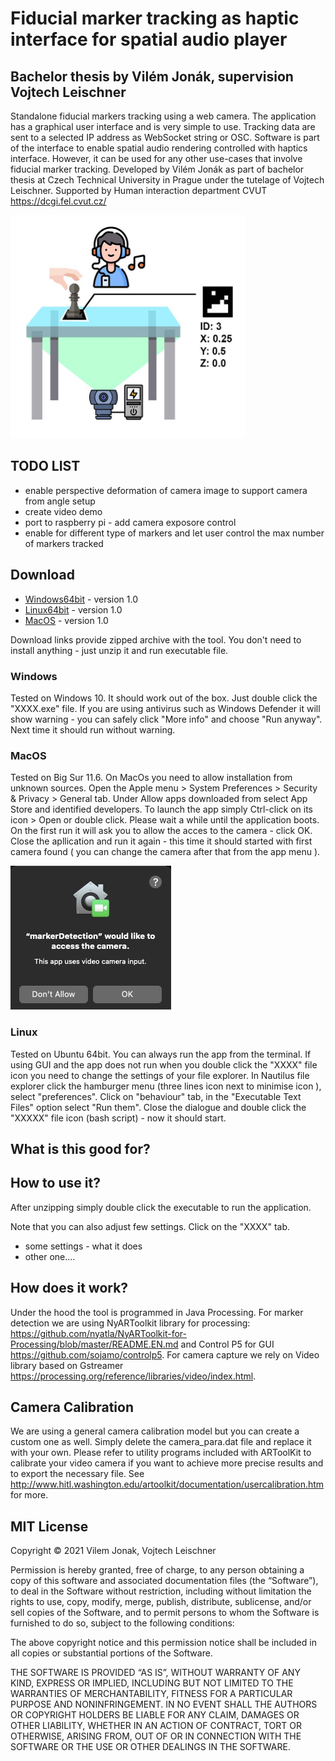 # Fiducial marker tracking as haptic interface for spatial audio player
## Bachelor thesis by Vilém Jonák, supervision Vojtech Leischner
Standalone fiducial markers tracking using a web camera. The application has a graphical user interface and is very simple to use. Tracking data are sent to a selected IP address as WebSocket string or OSC. Software is part of the interface to enable spatial audio rendering controlled with haptics interface. However, it can be used for any other use-cases that involve fiducial marker tracking. Developed by Vilém Jonák as part of bachelor thesis at Czech Technical University in Prague under the tutelage of Vojtech Leischner. Supported by Human interaction department CVUT https://dcgi.fel.cvut.cz/

<img src="./images/tabletop_schema.jpg" width="375" height="357" />

## TODO LIST
* enable perspective deformation of camera image to support camera from angle setup
* create video demo
* port to raspberry pi - add camera exposore control
* enable for different type of markers and let user control the max number of markers tracked

## Download
* [Windows64bit](https://mega.nz/file/pBZVxQoS#CQicvcYtOaZTkJv2YbP3XL4akb-QZu1OEyeFXb7_AoM) - version 1.0
* [Linux64bit](https://mega.nz/file/tFQVWKoT#WH5LBp3tQRrBptjvUZaxjd0AG1g5zXfEui9OqQN1vr8) - version 1.0
* [MacOS](https://mega.nz/file/NRIlxQRK#BeU4kAl60qU1KTf7Ii2AmIxcMvEjUTDoPEW0qywfckc) - version 1.0

Download links provide zipped archive with the tool. You don't need to install anything - just unzip it and run executable file.

### Windows
Tested on Windows 10. It should work out of the box. Just double click the "XXXX.exe" file. If you are using antivirus such as Windows Defender it will show warning - you can safely click "More info" and choose "Run anyway". Next time it should run without warning.

### MacOS
Tested on Big Sur 11.6. On MacOs you need to allow installation from unknown sources. Open the Apple menu > System Preferences > Security & Privacy > General tab. Under Allow apps downloaded from select App Store and identified developers. To launch the app simply Ctrl-click on its icon > Open or double click. Please wait a while until the application boots. On the first run it will ask you to allow the acces to the camera - click OK. Close the apllication and run it again - this time it should started with first camera found ( you can change the camera after that from the app menu ).

<img src="./images/allow_camera_macos.jpg" width="257" height="230" />

### Linux
Tested on Ubuntu 64bit. You can always run the app from the terminal. If using GUI and the app does not run when you double click the "XXXX" file icon you need to change the settings of your file explorer. In Nautilus file explorer click the hamburger menu (three lines icon next to minimise icon ), select "preferences". Click on "behaviour" tab, in the "Executable Text Files" option select "Run them". Close the dialogue and double click the "XXXXX" file icon (bash script) - now it should start.

## What is this good for?

## How to use it?
After unzipping simply double click the executable to run the application. 

Note that you can also adjust few settings. Click on the "XXXX" tab.  
* some settings - what it does
* other one....

## How does it work?
Under the hood the tool is programmed in Java Processing. For marker detection we are using NyARToolkit library for processing: https://github.com/nyatla/NyARToolkit-for-Processing/blob/master/README.EN.md and Control P5 for GUI https://github.com/sojamo/controlp5. For camera capture we rely on Video library based on Gstreamer https://processing.org/reference/libraries/video/index.html.

## Camera Calibration
We are using a general camera calibration model but you can create a custom one as well. Simply delete the camera_para.dat file and replace it with your own. Please refer to utility programs included with ARToolKit to calibrate your video camera if you want to achieve more precise results and to export the necessary file. See http://www.hitl.washington.edu/artoolkit/documentation/usercalibration.htm for more.

## MIT License
Copyright © 2021 Vilem Jonak, Vojtech Leischner

Permission is hereby granted, free of charge, to any person obtaining a copy of this software and associated documentation files (the “Software”), to deal in the Software without restriction, including without limitation the rights to use, copy, modify, merge, publish, distribute, sublicense, and/or sell copies of the Software, and to permit persons to whom the Software is furnished to do so, subject to the following conditions:

The above copyright notice and this permission notice shall be included in all copies or substantial portions of the Software.

THE SOFTWARE IS PROVIDED “AS IS”, WITHOUT WARRANTY OF ANY KIND, EXPRESS OR IMPLIED, INCLUDING BUT NOT LIMITED TO THE WARRANTIES OF MERCHANTABILITY, FITNESS FOR A PARTICULAR PURPOSE AND NONINFRINGEMENT. IN NO EVENT SHALL THE AUTHORS OR COPYRIGHT HOLDERS BE LIABLE FOR ANY CLAIM, DAMAGES OR OTHER LIABILITY, WHETHER IN AN ACTION OF CONTRACT, TORT OR OTHERWISE, ARISING FROM, OUT OF OR IN CONNECTION WITH THE SOFTWARE OR THE USE OR OTHER DEALINGS IN THE SOFTWARE.
